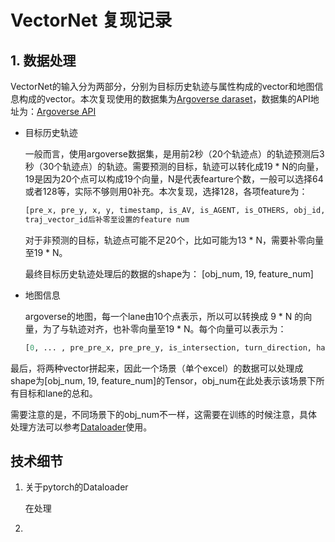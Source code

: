 # VectorNet 复现记录

##  1. 数据处理

VectorNet的输入分为两部分，分别为目标历史轨迹与属性构成的vector和地图信息构成的vector。本次复现使用的数据集为[Argoverse daraset](https://www.argoverse.org/)，数据集的API地址为：[Argoverse API](https://github.com/argoai/argoverse-api)

- 目标历史轨迹

  一般而言，使用argoverse数据集，是用前2秒（20个轨迹点）的轨迹预测后3秒（30个轨迹点）的轨迹。需要预测的目标，轨迹可以转化成19 * N的向量，19是因为20个点可以构成19个向量，N是代表fearture个数，一般可以选择64或者128等，实际不够则用0补充。本次复现，选择128，各项feature为：

  ```python
  [pre_x, pre_y, x, y, timestamp, is_AV, is_AGENT, is_OTHERS, obj_id, traj_vector_id, 0, 0, ..., 0]
  traj_vector_id后补零至设置的feature num
  ```

  对于非预测的目标，轨迹点可能不足20个，比如可能为13 * N，需要补零向量至19 * N。

  最终目标历史轨迹处理后的数据的shape为： [obj_num, 19, feature_num]

- 地图信息

  argoverse的地图，每一个lane由10个点表示，所以可以转换成 9 * N 的向量，为了与轨迹对齐，也补零向量至19 * N。每个向量可以表示为：

  ```python
  [0, ... , pre_pre_x, pre_pre_y, is_intersection, turn_direction, has_traffic_control, obj_id, point_id, is_map, x, y, pre_x, pre_y]
  ```

最后，将两种vector拼起来，因此一个场景（单个excel）的数据可以处理成shape为[obj_num, 19, feature_num]的Tensor，obj_num在此处表示该场景下所有目标和lane的总和。

需要注意的是，不同场景下的obj_num不一样，这需要在训练的时候注意，具体处理方法可以参考[Dataloader](#Datalodar)使用。

























































## 技术细节

1. <span id = "Datalodar">关于pytorch的Dataloader</span>

   在处理

2. 